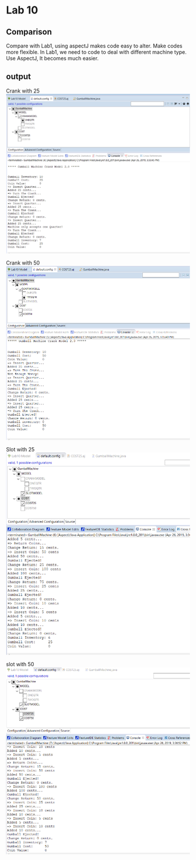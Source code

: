 # Lab 10

## Comparison
Compare with Lab1, using aspectJ makes code easy to alter. Make codes more flexible. In Lab1, we need to code to deal with different machine type. Use AspectJ, It becomes much easier.

## output
Crank with 25
![Crank-25](https://github.com/robert4213/cmpe202/blob/master/lab10/output/Crank-25.png)

Crank with 50
![Crank-50](https://github.com/robert4213/cmpe202/blob/master/lab10/output/Crank-50.png)

Slot with 25
![Crank-25](https://github.com/robert4213/cmpe202/blob/master/lab10/output/Slot-25.png)

slot with 50
![Crank-50](https://github.com/robert4213/cmpe202/blob/master/lab10/output/Slot-50.png)
